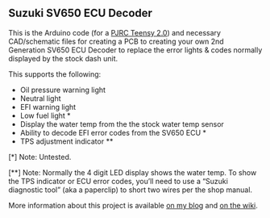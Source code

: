 ## Suzuki SV650 ECU Decoder

This is the Arduino code (for a [PJRC Teensy 2.0](http://www.pjrc.com/store/teensy.html)) 
and necessary CAD/schematic files for creating a PCB to creating your own 
2nd Generation SV650 ECU Decoder to replace the error lights & codes normally 
displayed by the stock dash unit.

This supports the following:

 * Oil pressure warning light
 * Neutral light
 * EFI warning light
 * Low fuel light *
 * Display the water temp from the the stock water temp sensor
 * Ability to decode EFI error codes from the SV650 ECU *
 * TPS adjustment indicator **

[*] Note: Untested.

[**] Note: Normally the 4 digit LED display shows the water temp. 
To show the TPS indicator or ECU error codes, you’ll need to use a 
“Suzuki diagnostic tool” (aka a paperclip) to short two wires per the shop manual.


More information about this project is available 
[on my blog](http://synfin.net/sv650ecu "Suzuki SV650 ECU Decoder") and 
[on the wiki](https://github.com/synfinatic/sv650ecu/wiki).
